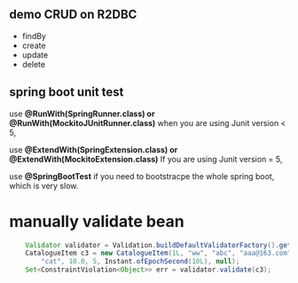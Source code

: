 ## demo CRUD on R2DBC 

* findBy
* create 
* update
* delete

## spring boot unit test

use **@RunWith(SpringRunner.class) or @RunWith(MockitoJUnitRunner.class)**
when you are using Junit version < 5,

use **@ExtendWith(SpringExtension.class) or @ExtendWith(MockitoExtension.class)**
If you are using Junit version = 5,

use **@SpringBootTest** if you need to bootstracpe the whole spring boot, which is very slow.

# manually validate bean
```java
    Validator validator = Validation.buildDefaultValidatorFactory().getValidator();
    CatalogueItem c3 = new CatalogueItem(1L, "ww", "abc", "aaa@163.com",
        "cat", 10.0, 5, Instant.ofEpochSecond(10L), null);
    Set<ConstraintViolation<Object>> err = validator.validate(c3);
```